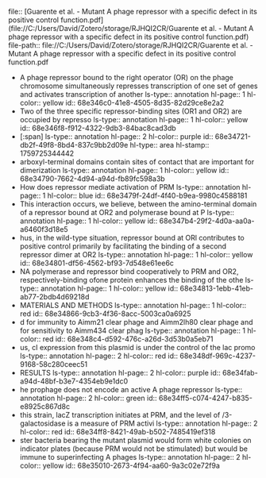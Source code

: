file:: [Guarente et al. - Mutant A phage repressor with a specific defect in its positive control function.pdf](file://C:/Users/David/Zotero/storage/RJHQI2CR/Guarente et al. - Mutant A phage repressor with a specific defect in its positive control function.pdf)
file-path:: file://C:/Users/David/Zotero/storage/RJHQI2CR/Guarente et al. - Mutant A phage repressor with a specific defect in its positive control function.pdf

- A phage repressor bound to the right operator (OR) on the phage chromosome simultaneously represses transcription of one set of genes and activates transcription of another
  ls-type:: annotation
  hl-page:: 1
  hl-color:: yellow
  id:: 68e346c0-41e8-4505-8d35-82d29ce8e2a2
- Two of the three specific repressor-binding sites (OR1 and OR2) are occupied by represso
  ls-type:: annotation
  hl-page:: 1
  hl-color:: yellow
  id:: 68e346f8-f912-4322-9db3-84bac8cad3db
- [:span]
  ls-type:: annotation
  hl-page:: 2
  hl-color:: purple
  id:: 68e34721-db2f-49f8-8bd4-837c9bb2d09e
  hl-type:: area
  hl-stamp:: 1759725344442
- arboxyl-terminal domains contain sites of contact that are important for dimerization
  ls-type:: annotation
  hl-page:: 1
  hl-color:: yellow
  id:: 68e34790-7662-4d94-a94d-fb89fc598a3b
- How does repressor mediate activation of PRM
  ls-type:: annotation
  hl-page:: 1
  hl-color:: blue
  id:: 68e3479f-24df-4f40-b9ea-9980c4588181
- This interaction occurs, we believe, between the amino-terminal domain of a repressor bound at OR2 and polymerase bound at P
  ls-type:: annotation
  hl-page:: 1
  hl-color:: yellow
  id:: 68e347b4-29f2-4d0a-aa0a-a6460f3d18e5
- hus, in the wild-type situation, repressor bound at ORl contributes to positive control primarily by facilitating the binding of a second repressor dimer at OR2
  ls-type:: annotation
  hl-page:: 1
  hl-color:: yellow
  id:: 68e34801-df56-4562-bf93-7d548e61ee6c
- NA polymerase and repressor bind cooperatively to PRM and OR2, respectively-binding ofone protein enhances the binding of the othe
  ls-type:: annotation
  hl-page:: 1
  hl-color:: yellow
  id:: 68e34813-1ebb-41eb-ab77-2bdb4d69218d
- MATERIALS AND METHODS
  ls-type:: annotation
  hl-page:: 1
  hl-color:: red
  id:: 68e34866-9cb3-4f36-8acc-5003ca0a6925
- d for immunity to Aimm21 clear phage and Aimm2lh80 clear phage and for sensitivity to Aimm434 clear phag
  ls-type:: annotation
  hl-page:: 1
  hl-color:: red
  id:: 68e348c4-d592-476c-a26d-3d53b0a5eb71
- us, cI expression from this plasmid is under the control of the lac promo
  ls-type:: annotation
  hl-page:: 2
  hl-color:: red
  id:: 68e348df-969c-4237-9168-58c280ceec51
- RESULTS
  ls-type:: annotation
  hl-page:: 2
  hl-color:: purple
  id:: 68e34fab-a94d-48bf-b3e7-4354eb9e1dc0
- he prophage does not encode an active A phage repressor
  ls-type:: annotation
  hl-page:: 2
  hl-color:: green
  id:: 68e34ff5-c074-4247-b835-e8925c867d8c
- this strain, lacZ transcription initiates at PRM, and the level of /3-galactosidase is a measure of PRM activi
  ls-type:: annotation
  hl-page:: 2
  hl-color:: red
  id:: 68e34ff8-8421-49ab-b502-7485419ef318
- ster bacteria bearing the mutant plasmid would form white colonies on indicator plates (because PRM would not be stimulated) but would be immune to superinfecting A phages
  ls-type:: annotation
  hl-page:: 2
  hl-color:: yellow
  id:: 68e35010-2673-4f94-aa60-9a3c02e72f9a